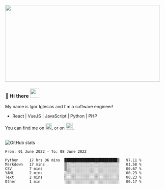 <img src="https://c.tenor.com/KjVxfRrrncUAAAAd/matrix.gif" width="100%" height="250px">

### 🔭 Hi there <img src="https://raw.githubusercontent.com/MartinHeinz/MartinHeinz/master/wave.gif" width="30px">


My name is Igor Iglesias and I'm a software engineer!
<br>

<ul>
  <li> React | VueJS | JavaScript | Python | PHP </li>
</ul>
You can find me on <a href="https://twitter.com/IgorIglesias5"><img src="https://i.imgur.com/JLLlB5S.png" width="20px"></a>, or on <a href="https://www.linkedin.com/in/igor-iglesias-62478428/"><img src="https://i.imgur.com/PXyIkWx.png" width="22px"></a>.

<br>
<br>

![GitHub stats](https://github-readme-stats.vercel.app/api?username=igoiglesias&show_icons=true&count_private=true&theme=chartreuse-dark&hide_title=true)

<!--START_SECTION:waka-->

```text
From: 01 June 2022 - To: 08 June 2022

Python     17 hrs 36 mins  ████████████████████████▒   97.11 %
Markdown   17 mins         ▒░░░░░░░░░░░░░░░░░░░░░░░░   01.58 %
CSV        7 mins          ▒░░░░░░░░░░░░░░░░░░░░░░░░   00.67 %
YAML       2 mins          ░░░░░░░░░░░░░░░░░░░░░░░░░   00.23 %
Text       2 mins          ░░░░░░░░░░░░░░░░░░░░░░░░░   00.23 %
Other      1 min           ░░░░░░░░░░░░░░░░░░░░░░░░░   00.17 %
```

<!--END_SECTION:waka-->
